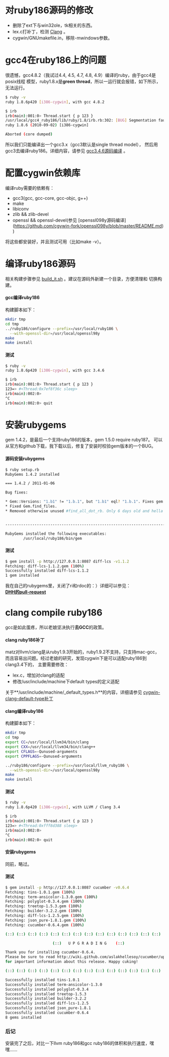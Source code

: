
# 对ruby186源码的修改
- 删除了ext下与win32ole，tk相关的东西。  
- lex.c打补丁，检测 [Clang](http://clang.llvm.org/) 。
- cygwin/GNUmakefile.in，移除-mwindows参数。  

# gcc4在ruby186上的问题
很遗憾，gcc4.8.2（我试过4.4, 4.5, 4.7, 4.8, 4.9）编译的ruby，由于gcc4是posix线程
模型，ruby1.8.x是**green thread**，所以一运行就会报错，如下所示，无法运行。  
```bash
$ ruby -v
ruby 1.8.6p420 [i386-cygwin], with gcc 4.8.2

$ irb
irb(main):001:0> Thread.start { p 123 }
/usr/local/gcc4_ruby186/lib/ruby/1.8/irb.rb:302: [BUG] Segmentation fault
ruby 1.8.6 (2010-09-02) [i386-cygwin]

Aborted (core dumped)
```
所以我们只能编译出一个gcc3.x（gcc3默认是single thread model），
然后用gcc3去编译ruby186。详细内容，请参见 [gcc3.4.6源码编译](gcc3.4.6) 。  

# 配置cygwin依赖库
编译ruby需要的依赖有：  
- gcc3(gcc, gcc-core, gcc-objc, g++)
- make
- libiconv
- zlib && zlib-devel
- openssl && openssl-devel(参见 [openssl098y源码编译]
  (https://github.com/cgywin-fork/openssl098y/blob/master/README.md) )  

将这些都安装好，并且测试可用（比如make -v）。 

# 编译ruby186源码
相关构建步骤参见 [build_it.sh](build_it.sh) 。建议在源码外新建一个目录，方便清理和
切换构建。
#### gcc编译ruby186
构建脚本如下：  
```bash
mkdir tmp
cd tmp
../ruby186/configure --prefix=/usr/local/ruby186 \
  --with-openssl-dir=/usr/local/openssl98y
make
make install
```  
#### 测试
```bash
$ ruby -v
ruby 1.8.6p420 [i386-cygwin], with gcc 3.4.6

$ irb
irb(main):001:0> Thread.start { p 123 }
123=> #<Thread:0x7ef8f36c sleep>
irb(main):002:0>
^C
irb(main):002:0> quit
```  

# 安装rubygems
gem 1.4.2，是最后一个支持ruby186的版本，gem 1.5.0 require ruby187。
可以从官方和github下载，我下载以后，修复了安装时校验gem版本的一个BUG。  
#### 源码安装rubygems
```bash
$ ruby setup.rb
RubyGems 1.4.2 installed

﻿=== 1.4.2 / 2011-01-06

Bug fixes:

* Gem::Versions: "1.b1" != "1.b.1", but "1.b1" eql? "1.b.1". Fixes gem indexing.
* Fixed Gem.find_files.
* Removed otherwise unused #find_all_dot_rb. Only 6 days old and hella buggy.


------------------------------------------------------------------------------

RubyGems installed the following executables:
        /usr/local/ruby186/bin/gem
```  
#### 测试
```bash
$ gem install -p http://127.0.0.1:8087 diff-lcs -v1.1.2
Fetching: diff-lcs-1.1.2.gem (100%)
Successfully installed diff-lcs-1.1.2
1 gem installed
```  
我在自己的rubygems里，关闭了ri和rdoc的：）详细可以参见：  
**[DHH的pull-request](https://github.com/rubygems/rubygems/pull/42)**  

# clang compile ruby186
gcc是如此蛋疼，所以老娘坚决执行**去GCC**的政策。
#### clang ruby186补丁  
matz对llvm/clang是从ruby1.9.3开始的，ruby1.9.2不支持，只支持mac-gcc，
而且容易出问题。经过老娘的研究，发现cygwin下是可以适配ruby186到clang3.4下的，
主要需要修改：  
- lex.c，增加对clang的适配
- 修改/usr/include/machine下default types的定义适配  

关于**/usr/include/machine/_default_types.h**的内容，详细请参见 
[cygwin-clang-default-type补丁](default_types.diff)  

#### clang编译ruby186
构建脚本如下：  
```bash
mkdir tmp
cd tmp
export CC=/usr/local/llvm34/bin/clang
export CXX=/usr/local/llvm34/bin/clang++
export CFLAGS=-Qunused-arguments
export CPPFLAGS=-Qunused-arguments

../ruby186/configure --prefix=/usr/local/llvm_ruby186 \
  --with-openssl-dir=/usr/local/openssl98y
make
make install
```
#### 测试
```bash
$ ruby -v
ruby 1.8.6p420 [i386-cygwin], with LLVM / Clang 3.4

$ irb
irb(main):001:0> Thread.start { p 123 }
123=> #<Thread:0xfff8d388 sleep>
irb(main):002:0>
^C
irb(main):002:0> quit
```
#### 安装rubygems
同前，略过。
#### 测试
```bash
$ gem install -p http://127.0.0.1:8087 cucumber -v0.6.4
Fetching: tins-1.0.1.gem (100%)
Fetching: term-ansicolor-1.3.0.gem (100%)
Fetching: polyglot-0.3.4.gem (100%)
Fetching: treetop-1.5.3.gem (100%)
Fetching: builder-3.2.2.gem (100%)
Fetching: diff-lcs-1.2.5.gem (100%)
Fetching: json_pure-1.8.1.gem (100%)
Fetching: cucumber-0.6.4.gem (100%)

(::) (::) (::) (::) (::) (::) (::) (::) (::) (::) (::) (::) (::) (::) (::)

                     (::)   U P G R A D I N G    (::)

Thank you for installing cucumber-0.6.4.
Please be sure to read http://wiki.github.com/aslakhellesoy/cucumber/upgrading
for important information about this release. Happy cuking!

(::) (::) (::) (::) (::) (::) (::) (::) (::) (::) (::) (::) (::) (::) (::)

Successfully installed tins-1.0.1
Successfully installed term-ansicolor-1.3.0
Successfully installed polyglot-0.3.4
Successfully installed treetop-1.5.3
Successfully installed builder-3.2.2
Successfully installed diff-lcs-1.2.5
Successfully installed json_pure-1.8.1
Successfully installed cucumber-0.6.4
8 gems installed
```

### 后记
安装完了之后，对比一下llvm ruby186和gcc ruby186的体积和执行速度，嘿嘿……